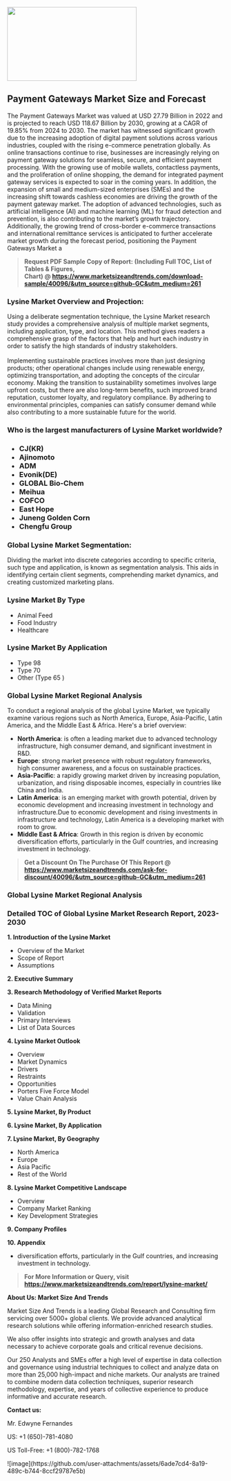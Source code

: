 <p><img class="alignnone size-medium wp-image-20088" src="https://ffe5etoiles.com/wp-content/uploads/2024/12/MST1-300x171.png" alt="" width="300" height="171" /></p><h2>Payment Gateways Market Size and Forecast</h2><p>The Payment Gateways Market was valued at USD 27.79 Billion in 2022 and is projected to reach USD 118.67 Billion by 2030, growing at a CAGR of 19.85% from 2024 to 2030. The market has witnessed significant growth due to the increasing adoption of digital payment solutions across various industries, coupled with the rising e-commerce penetration globally. As online transactions continue to rise, businesses are increasingly relying on payment gateway solutions for seamless, secure, and efficient payment processing. With the growing use of mobile wallets, contactless payments, and the proliferation of online shopping, the demand for integrated payment gateway services is expected to soar in the coming years. In addition, the expansion of small and medium-sized enterprises (SMEs) and the increasing shift towards cashless economies are driving the growth of the payment gateway market. The adoption of advanced technologies, such as artificial intelligence (AI) and machine learning (ML) for fraud detection and prevention, is also contributing to the market’s growth trajectory. Additionally, the growing trend of cross-border e-commerce transactions and international remittance services is anticipated to further accelerate market growth during the forecast period, positioning the Payment Gateways Market a</p><blockquote id="" class=""><strong>Request PDF Sample Copy of Report: (Including Full TOC, List of Tables &amp; Figures, Chart)&nbsp;@&nbsp;<strong><a href="https://www.marketsizeandtrends.com/download-sample/40096/&utm_source=github-GC&utm_medium=261" target="_blank">https://www.marketsizeandtrends.com/download-sample/40096/&utm_source=github-GC&utm_medium=261</a></strong></strong></blockquote><h3 id="" class="">Lysine Market&nbsp;Overview and Projection:</h3><p id="" class="">Using a deliberate segmentation technique, the Lysine Market research study provides a comprehensive analysis of multiple market segments, including application, type, and location. This method gives readers a comprehensive grasp of the factors that help and hurt each industry in order to satisfy the high standards of industry stakeholders. <br /> <br />Implementing sustainable practices involves more than just designing products; other operational changes include using renewable energy, optimizing transportation, and adopting the concepts of the circular economy. Making the transition to sustainability sometimes involves large upfront costs, but there are also long-term benefits, such improved brand reputation, customer loyalty, and regulatory compliance. By adhering to environmental principles, companies can satisfy consumer demand while also contributing to a more sustainable future for the world.</p><h3 id="" class="">Who is the largest manufacturers of&nbsp;Lysine Market worldwide?</h3><h3 class=""><p><ul><li>CJ(KR) </li><li> Ajinomoto </li><li> ADM </li><li> Evonik(DE) </li><li> GLOBAL Bio-Chem </li><li> Meihua </li><li> COFCO </li><li> East Hope </li><li> Juneng Golden Corn </li><li> Chengfu Group</li></ul></p></h3><h3 id="" class="">Global&nbsp;Lysine Market Segmentation:</h3><p id="" class="">Dividing the market into discrete categories according to specific criteria, such type and application, is known as segmentation analysis. This aids in identifying certain client segments, comprehending market dynamics, and creating customized marketing plans.</p><h3 id="" class="">Lysine Market&nbsp;By Type</h3><p><p><ul><li>Animal Feed</li><li> Food Industry</li><li> Healthcare</p></li></ul></p></p><h3 id="" class="">Lysine Market&nbsp;By Application</h3><p class=""><p><ul><li>Type 98</li><li> Type 70</li><li> Other (Type 65 )</li></ul></p></p><h3 id="" class="">Global Lysine Market Regional Analysis</h3><p id="" class="">To conduct a regional analysis of the global Lysine Market, we typically examine various regions such as North America, Europe, Asia-Pacific, Latin America, and the Middle East &amp; Africa. Here's a brief overview:</p><ul><li><strong>North America</strong>: is often a leading market due to advanced technology infrastructure, high consumer demand, and significant investment in R&amp;D.</li><li><strong>Europe</strong>: strong market presence with robust regulatory frameworks, high consumer awareness, and a focus on sustainable practices.</li><li><strong>Asia-Pacific</strong>: a rapidly growing market driven by increasing population, urbanization, and rising disposable incomes, especially in countries like China and India.</li><li><strong>Latin America</strong>: is an emerging market with growth potential, driven by economic development and increasing investment in technology and infrastructure.Due to economic development and rising investments in infrastructure and technology, Latin America is a developing market with room to grow.</li><li><strong>Middle East &amp; Africa</strong>: Growth in this region is driven by economic diversification efforts, particularly in the Gulf countries, and increasing investment in technology.</li></ul><blockquote id="" class=""><strong>Get a Discount On The Purchase Of This Report @ <strong><a href="https://www.marketsizeandtrends.com/ask-for-discount/40096/&utm_source=github-GC&utm_medium=261" target="_blank">https://www.marketsizeandtrends.com/ask-for-discount/40096/&utm_source=github-GC&utm_medium=261</a></strong></strong></blockquote><h3 id="" class="">Global Lysine Market Regional Analysis</h3><h3 id="" class="">Detailed TOC of Global Lysine Market Research Report, 2023-2030</h3><p id="" class=""><strong>1. Introduction of the Lysine Market</strong></p><ul><li>Overview of the Market</li><li>Scope of Report</li><li>Assumptions</li></ul><p id="" class=""><strong>2. Executive Summary</strong></p><p id="" class=""><strong>3. Research Methodology of Verified Market Reports</strong></p><ul><li>Data Mining</li><li>Validation</li><li>Primary Interviews</li><li>List of Data Sources</li></ul><p id="" class=""><strong>4. Lysine Market Outlook</strong></p><ul><li>Overview</li><li>Market Dynamics</li><li>Drivers</li><li>Restraints</li><li>Opportunities</li><li>Porters Five Force Model</li><li>Value Chain Analysis</li></ul><p id="" class=""><strong>5. Lysine Market, By Product</strong></p><p id="" class=""><strong>6. Lysine Market, By Application</strong></p><p id="" class=""><strong>7. Lysine Market, By Geography</strong></p><ul><li>North America</li><li>Europe</li><li>Asia Pacific</li><li>Rest of the World</li></ul><p id="" class=""><strong>8. Lysine Market Competitive Landscape</strong></p><ul><li>Overview</li><li>Company Market Ranking</li><li>Key Development Strategies</li></ul><p id="" class=""><strong>9. Company Profiles</strong></p><p id="" class=""><strong>10. Appendix</strong></p><ul><li>diversification efforts, particularly in the Gulf countries, and increasing investment in technology.</li></ul><blockquote id="" class=""><strong>For More Information or Query, visit <strong><strong><a href="https://www.marketsizeandtrends.com/report/lysine-market/" target="_blank">https://www.marketsizeandtrends.com/report/lysine-market/</a></strong></strong></strong></blockquote><p id="" class=""><strong>About Us: Market Size And Trends</strong></p><p id="" class="">Market Size And Trends is a leading Global Research and Consulting firm servicing over 5000+ global clients. We provide advanced analytical research solutions while offering information-enriched research studies.</p><p id="" class="">We also offer insights into strategic and growth analyses and data necessary to achieve corporate goals and critical revenue decisions.</p><p id="" class="">Our 250 Analysts and SMEs offer a high level of expertise in data collection and governance using industrial techniques to collect and analyze data on more than 25,000 high-impact and niche markets. Our analysts are trained to combine modern data collection techniques, superior research methodology, expertise, and years of collective experience to produce informative and accurate research.</p><p id="" class=""><strong>Contact us:</strong></p><p id="" class="">Mr. Edwyne Fernandes</p><p id="" class="">US: +1 (650)-781-4080</p><p id="" class="">US Toll-Free: +1 (800)-782-1768</p>
![image](https://github.com/user-attachments/assets/6ade7cd4-8a19-489c-b744-8ccf29787e5b)
